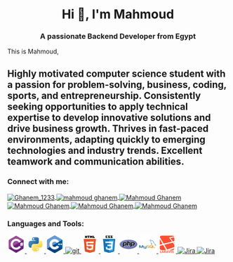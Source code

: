 <h1 align="center">Hi 👋, I'm Mahmoud</h1>
<h3 align="center">A passionate Backend Developer from Egypt</h3>

This is Mahmoud,

<h2>Highly motivated computer science student with a passion for problem-solving, business, coding, sports, and entrepreneurship. Consistently seeking opportunities to apply technical expertise to develop innovative
solutions and drive business growth. Thrives in fast-paced environments, adapting quickly to emerging technologies and industry trends. Excellent teamwork and communication abilities.</h2>

<h3 align="left">Connect with me:</h3>
<p align="left">
<a href="https://twitter.com/Ghanem_1233" target="blank">
  <img 
       align="center"
       src="https://raw.githubusercontent.com/rahuldkjain/github-profile-readme-generator/master/src/images/icons/Social/twitter.svg"
       alt="Ghanem_1233"
       height="30"
       width="40" 
   />
  </a>
  
<a href="https://www.linkedin.com/in/mahmoud-ghanem-3838831ba" target="blank">
  <img 
       align="center"
       src="https://raw.githubusercontent.com/rahuldkjain/github-profile-readme-generator/master/src/images/icons/Social/linked-in-alt.svg"
       alt="mahmoud ghanem"
       height="30" width="40"
   />
</a>
  
<a href="https://www.facebook.com/profile.php?id=100076644910566" target="blank">
  <img 
       align="center"
       src="https://raw.githubusercontent.com/rahuldkjain/github-profile-readme-generator/master/src/images/icons/Social/facebook.svg"     
       alt="Mahmoud Ghanem"
       height="30" width="40" 
   />
</a>
  
<a href="https://www.youtube.com/channel/UCGYr8m3FgnvkS59zDeGLrPQ" target="blank">
  <img 
       align="center"
       src="https://raw.githubusercontent.com/rahuldkjain/github-profile-readme-generator/master/src/images/icons/Social/youtube.svg"
       alt="Mahmoud Ghanem"
       height="30" width="40"
   />
</a>
  
 <a href="https://codeforces.com/profile/Ghaanem" target="blank">
  <img 
       align="center"
       src="https://cdn.iconscout.com/icon/free/png-512/free-code-forces-3521352-2944796.png?f=avif&w=256"
       alt="Mahmoud Ghanem"
       height="40" width="40"
   />
</a>
  
<a href="https://leetcode.com/moghanem345/" target="blank">
  <img 
       align="center"
       src="https://leetcode.com/_next/static/images/logo-dark-c96c407d175e36c81e236fcfdd682a0b.png"
       alt="Mahmoud Ghanem"
       height="40" width="40"
   />
</a>
  
</p>

<h3 align="left">Languages and Tools:</h3>

<p align="left"> 
  
  <a href="https://www.w3schools.com/cs/" target="_blank" rel="noreferrer"> 
    <img src="https://raw.githubusercontent.com/devicons/devicon/master/icons/csharp/csharp-original.svg" alt="csharp" width="40" height="40"/>
  </a>
  
  <a href="https://www.python.org" target="_blank" rel="noreferrer">
    <img src="https://raw.githubusercontent.com/devicons/devicon/master/icons/python/python-original.svg" alt="python" width="40" height="40"/>
  </a>
  
  <a href="https://www.w3schools.com/cpp/" target="_blank" rel="noreferrer"> 
    <img src="https://raw.githubusercontent.com/devicons/devicon/master/icons/cplusplus/cplusplus-original.svg" alt="cplusplus" width="40" height="40"/>
  </a>
  
 <a href="https://git-scm.com/" target="_blank" rel="noreferrer">
    <img src="https://www.vectorlogo.zone/logos/git-scm/git-scm-icon.svg" alt="git" width="40" height="40"/>
  </a>
  

  <a href="https://www.w3.org/html/" target="_blank" rel="noreferrer">
    <img src="https://raw.githubusercontent.com/devicons/devicon/master/icons/html5/html5-original-wordmark.svg" alt="html5" width="40" height="40"/>
  </a>

  <a href="https://www.w3schools.com/css/" target="_blank" rel="noreferrer">
    <img src="https://raw.githubusercontent.com/devicons/devicon/master/icons/css3/css3-original-wordmark.svg" alt="css3" width="40" height="40"/>
  </a>
  
  <a href="https://www.php.net" target="_blank" rel="noreferrer">
    <img src="https://raw.githubusercontent.com/devicons/devicon/master/icons/php/php-original.svg" alt="php" width="40" height="40"/>
  </a>
  
  <a href="https://www.mysql.com/" target="_blank" rel="noreferrer">
    <img src="https://raw.githubusercontent.com/devicons/devicon/master/icons/mysql/mysql-original-wordmark.svg" alt="mysql" width="40" height="40"/>
  </a>
  
  <a href="https://laravel.com/" target="_blank" rel="noreferrer">
    <img src="https://raw.githubusercontent.com/devicons/devicon/master/icons/laravel/laravel-plain-wordmark.svg" alt="laravel" width="40" height="40"/>
  </a>
  
  <a href="https://www.atlassian.com/software/jira" target="_blank" rel="noreferrer">
    <img src="https://img.icons8.com/?size=512&id=oROcPah5ues6&format=png" alt="Jira" width="40" height="40"/>
  </a>
  
  <a href="https://powerbi.microsoft.com/en-au/" target="_blank" rel="noreferrer">
    <img src="https://logos-world.net/wp-content/uploads/2022/02/Power-BI-Logo-700x394.png" alt="Jira" width="65" height="40"/>
  </a>
 
</p>



